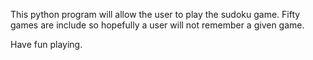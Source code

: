            
This python program will allow the user to play
the sudoku game. Fifty games are include so hopefully
a user will not remember a given game.

Have fun playing.